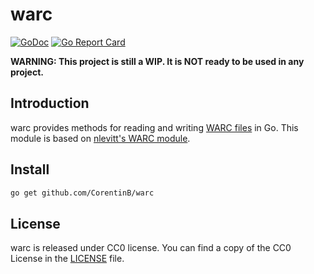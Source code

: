# warc 

[![GoDoc](https://godoc.org/github.com/CorentinB/warc?status.svg)](https://godoc.org/github.com/CorentinB/warc)
[![Go Report Card](https://goreportcard.com/badge/github.com/CorentinB/warc)](https://goreportcard.com/report/github.com/CorentinB/warc)

**WARNING: This project is still a WIP. It is NOT ready to be used in any project.**

## Introduction

warc provides methods for reading and writing [WARC files](https://iipc.github.io/warc-specifications/) in Go.
This module is based on [nlevitt's WARC module](https://github.com/nlevitt/warc).

## Install

```bash
go get github.com/CorentinB/warc
```

## License

warc is released under CC0 license.
You can find a copy of the CC0 License in the [LICENSE](./LICENSE) file.
